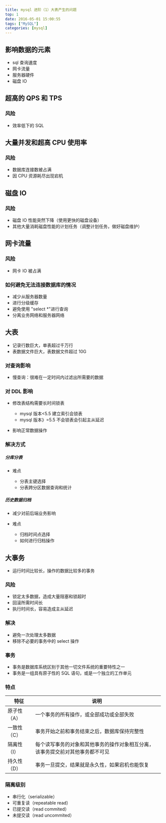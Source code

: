 ```yaml
---
title: mysql 进阶（1）大表产生的问题
top: 1
date: 2016-05-01 15:00:55
tags: ["MySQL"]
categories: [mysql]
---
```


## 影响数据的元素

- sql 查询速度
- 网卡流量
- 服务器硬件
- 磁盘 IO

## 超高的 QPS 和 TPS

### 风险

- 效率低下的 SQL

## 大量并发和超高 CPU 使用率

### 风险

- 数据库连接数被占满
- 因 CPU 资源耗尽出现宕机

## 磁盘 IO

### 风险

- 磁盘 IO 性能突然下降（使用更快的磁盘设备）
- 其他大量消耗磁盘性能的计划任务（调整计划任务，做好磁盘维护）

## 网卡流量

### 风险

- 网卡 IO 被占满

### 如何避免无法连接数据库的情况

- 减少从服务器数量
- 进行分级缓存
- 避免使用 "select *"进行查询
- 分离业务网络和服务器网络

## 大表

- 记录行数巨大，单表超过千万行
- 表数据文件巨大，表数据文件超过 10G

### 对查询影响

- 慢查询：很难在一定时间内过滤出所需要的数据

### 对 DDL 影响

- 修改表结构需要长时间锁表

  - mysql 版本<5.5 建立索引会锁表
  - mysql 版本》=5.5 不会锁表会引起主从延迟

- 影响正常数据操作

### 解决方式

##### 分库分表

- 难点

  - 分表主键选择
  - 分表跨分区数据查询和统计

##### 历史数据归档

- 减少对前后端业务影响

- 难点

  - 归档时间点选择
  - 如何进行归档操作

## 大事务

- 运行时间比较长，操作的数据比较多的事务

### 风险

- 锁定太多数据，造成大量阻塞和锁超时
- 回滚所需时间长
- 执行时间长，容易造成主从延迟

### 解决

- 避免一次处理太多数据
- 移除不必要的事务中的 select 操作

### 事务

- 事务是数据库系统区别于其他一切文件系统的重要特性之一
- 事务是一组具有原子性的 SQL 语句，或是一个独立的工作单元

### 特点

特征     | 说明
------ | ---------------------------------------
原子性（A） | 一个事务的所有操作，或全部成功或全部失败
一致性（C） | 事务开始之前和事务结束之后，数据库保持完整性
隔离性（I） | 每个读写事务的对象和其他事务的操作对象相互分离，该事务提交前对其他事务都不可见
持久性（D） | 事务一旦提交，结果就是永久性，如果宕机也能恢复

### 隔离级别

- 串行化（serializable）
- 可重复读（repeatable read）
- 已提交读（read commited）
- 未提交读（read uncommited）
